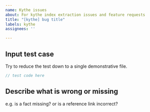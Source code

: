 ```yaml
---
name: Kythe issues
about: For kythe index extraction issues and feature requests
title: "[kythe] bug title"
labels: kythe
assignees: ''

---
```


## Input test case

Try to reduce the test down to a single demonstrative file.

```systemverilog
// test code here
```

## Describe what is wrong or missing

e.g. is a fact missing? or is a reference link incorrect?

